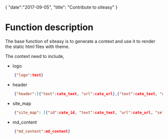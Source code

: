 {
    "date":"2017-09-05",
    "title": "Contribute to siteasy"
}
# Function description
The base function of siteasy is to generate a context and use it to render the static html files with theme.

The context need to include,
- logo 
```json
    {"logo":text}
```
- header 
```json
    {"header":[{"text":cate_text, "url":cate_url},{"text":cate_text, "url":cate_url}...]}
```
- site_map
```json
    {"site_map": [{"id":cate_id, "text":cate_text, "url":cate_url, "selected":true/false, "sub": sub_site_map}]}
```
- md_content
```json
    {"md_content":md_content}
```

